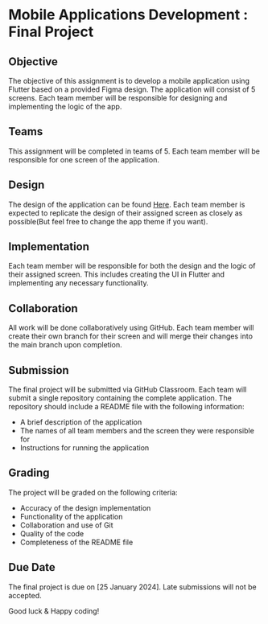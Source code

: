 # Mobile Applications Development : Final Project

## Objective
The objective of this assignment is to develop a mobile application using Flutter based on a provided Figma design. The application will consist of 5 screens. Each team member will be responsible for designing and implementing the logic of the app.

## Teams
This assignment will be completed in teams of 5. Each team member will be responsible for one screen of the application.

## Design
The design of the application can be found [Here](https://www.figma.com/file/wadC89Pj6fm6VRDLxPpJbz/UI?type=design&node-id=7%3A204&mode=design&t=c0ECgKW4IufRE1xh-1). Each team member is expected to replicate the design of their assigned screen as closely as possible(But feel free to change the app theme if you want).

## Implementation
Each team member will be responsible for both the design and the logic of their assigned screen. This includes creating the UI in Flutter and implementing any necessary functionality.

## Collaboration
All work will be done collaboratively using GitHub. Each team member will create their own branch for their screen and will merge their changes into the main branch upon completion.

## Submission
The final project will be submitted via GitHub Classroom. Each team will submit a single repository containing the complete application. The repository should include a README file with the following information:

- A brief description of the application
- The names of all team members and the screen they were responsible for
- Instructions for running the application

## Grading
The project will be graded on the following criteria:

- Accuracy of the design implementation
- Functionality of the application
- Collaboration and use of Git
- Quality of the code
- Completeness of the README file

## Due Date
The final project is due on [25 January 2024]. Late submissions will not be accepted.

Good luck & Happy coding!

